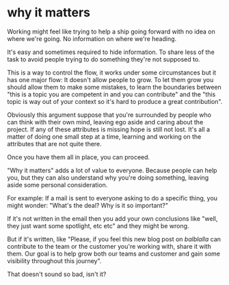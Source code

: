 
# why it matters

Working might feel like trying to help a ship going forward with no idea on where we're going. No information on where we're heading.

It's easy and sometimes required to hide information. To share less of the task to avoid people trying to do something they're not supposed to.

This is a way to control the flow, it works under some circumstances but it has one major flow: It doesn't allow people to grow. 
To let them grow you should allow them to make some mistakes, to learn the boundaries between "this is a topic you are competent in and you can contribute" and the "this topic is way out of your context so it's hard to produce a great contribution".

Obviously this argument suppose that you're surrounded by people who can think with their own mind, leaving ego aside and caring about the project.
If any of these attributes is missing hope is still not lost. It's all a matter of doing one small step at a time, learning and working on the attributes that are not quite there. 

Once you have them all in place, you can proceed. 

"Why it matters" adds a lot of value to everyone. Because people can help you, but they can also understand why you're doing something, leaving aside some personal consideration.

For example: If a mail is sent to everyone asking to do a specific thing, you might wonder: "What's the deal? Why is it so important?"

If it's not written in the email then you add your own conclusions like "well, they just want some spotlight, etc etc" and they might be wrong.

But if it's written, like "Please, if you feel this new blog post on _balblalla_ can contribute to the team or the customer you're working with, share it with them. Our goal is to help grow both our teams and customer and gain some visibility throughout this journey".

That doesn't sound so bad, isn't it?
